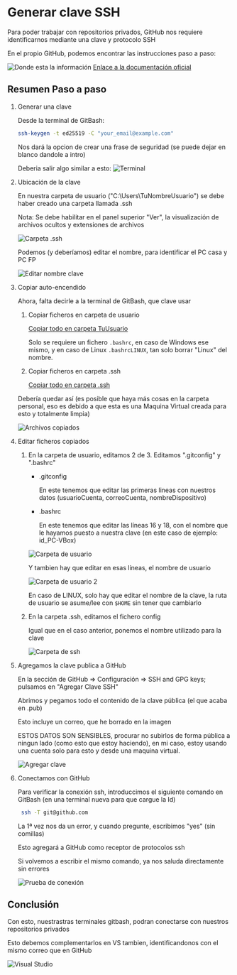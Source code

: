 # Generar clave SSH

Para poder trabajar con repositorios privados, GitHub nos requiere identificarnos mediante una clave y protocolo SSH

En el propio GitHub, podemos encontrar las instrucciones paso a paso:

![Donde esta la información](./.img/00.png)
[Enlace a la documentación oficial](https://docs.github.com/es/authentication/connecting-to-github-with-ssh/generating-a-new-ssh-key-and-adding-it-to-the-ssh-agent)

## Resumen Paso a paso

1. Generar una clave

   Desde la terminal de GitBash:

   ```bash
   ssh-keygen -t ed25519 -C "your_email@example.com"
   ```

   Nos dará la opcion de crear una frase de seguridad (se puede dejar en blanco dandole a intro)

   Deberia salir algo similar a esto:
   ![Terminal](./.img/01.png)

2. Ubicación de la clave

   En nuestra carpeta de usuario ("C:\\Users\\TuNombreUsuario") se debe haber creado una carpeta llamada .ssh

   Nota: Se debe habilitar en el panel superior "Ver", la visualización de archivos ocultos y extensiones de archivos

   ![Carpeta .ssh](./.img/02.png)

   Podemos (y deberíamos) editar el nombre, para identificar el PC casa y PC FP

   ![Editar nombre clave](./.img/03.png)

3. Copiar auto-encendido

   Ahora, falta decirle a la terminal de GitBash, que clave usar

   1. Copiar ficheros en carpeta de usuario

      [Copiar todo en carpeta TuUsuario](./Copiar%20en%20carpeta%20de%20usuario/)

      Solo se requiere un fichero `.bashrc`, en caso de Windows ese mismo, y en caso de Linux `.bashrcLINUX`, tan solo borrar "Linux" del nombre.

   2. Copiar ficheros en carpeta .ssh

      [Copiar todo en carpeta .ssh](./Copiar%20en%20carpeta%20.ssh/)

   Debería quedar así (es posible que haya más cosas en la carpeta personal, eso es debido a que esta es una Maquina Virtual creada para esto y totalmente limpia)

   ![Archivos copiados](./.img/04.png)

4. Editar ficheros copiados

   1. En la carpeta de usuario, editamos 2 de 3. Editamos ".gitconfig" y ".bashrc"

      - .gitconfig

        En este tenemos que editar las primeras lineas con nuestros datos (usuarioCuenta, correoCuenta, nombreDispositivo)

      - .bashrc

        En este tenemos que editar las líneas 16 y 18, con el nombre que le hayamos puesto a nuestra clave (en este caso de ejemplo: id_PC-VBox)

      ![Carpeta de usuario](./.img/05.png)

      Y tambien hay que editar en esas líneas, el nombre de usuario

      ![Carpeta de usuario 2](./.img/05.2.png)

      En caso de LINUX, solo hay que editar el nombre de la clave, la ruta de usuario se asume/lee con `$HOME` sin tener que cambiarlo

   2. En la carpeta .ssh, editamos el fichero config

      Igual que en el caso anterior, ponemos el nombre utilizado para la clave

      ![Carpeta de ssh](./.img/06.png)

5. Agregamos la clave publica a GitHub

   En la sección de GitHub => Configuración => SSH and GPG keys; pulsamos en "Agregar Clave SSH"

   Abrimos y pegamos todo el contenido de la clave pública (el que acaba en .pub)

   Esto incluye un correo, que he borrado en la imagen

   ESTOS DATOS SON SENSIBLES, procurar no subirlos de forma pública a ningun lado (como esto que estoy haciendo), en mi caso, estoy usando una cuenta solo para esto y desde una maquina virtual.

   ![Agregar clave](./.img/07.png)

6. Conectamos con GitHub

   Para verificar la conexión ssh, introduccimos el siguiente comando en GitBash (en una terminal nueva para que cargue la Id)

   ```bash
    ssh -T git@github.com
   ```

   La 1ª vez nos da un error, y cuando pregunte, escribimos "yes" (sin comillas)

   Esto agregará a GitHub como receptor de protocolos ssh

   Si volvemos a escribir el mismo comando, ya nos saluda directamente sin errores

   ![Prueba de conexión](./.img/08.png)

## Conclusión

Con esto, nuestrastras terminales gitbash, podran conectarse con nuestros repositorios privados

Esto debemos complementarlos en VS tambien, identificandonos con el mismo correo que en GitHub

![Visual Studio](./.img/09.png)
